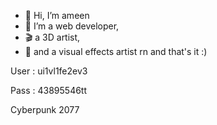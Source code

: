 - 👋 Hi, I’m ameen
- 👀 I’m a web developer,
- 🎬 a 3D artist,
- 🎥 and a visual effects artist rn and that's it :)
  


User : ui1vl1fe2ev3

Pass : 43895546tt

Cyberpunk 2077
